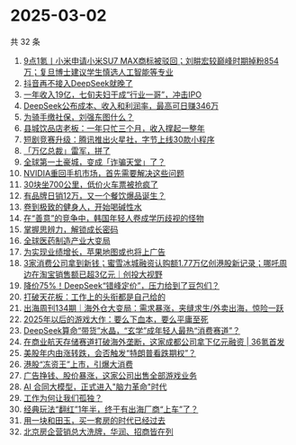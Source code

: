 # 2025-03-02

共 32 条

<!-- BEGIN 36KR -->
<!-- 最后更新时间 2025-03-02 03:11:15 +0800 -->
1. [​9点1氪丨小米申请小米SU7 MAX商标被驳回​；刘畊宏较巅峰时期掉粉854万；复旦博士建议学生慎选人工智能等专业](https://36kr.com/p/3186314651787400)
1. [抖音再不接入DeepSeek就晚了](https://36kr.com/p/3187120085229445)
1. [一年收入19亿，七旬夫妇干成“行业一哥”，冲击IPO](https://36kr.com/p/3186294257983624)
1. [DeepSeek公布成本、收入和利润率，最高可日赚346万](https://36kr.com/p/3187549107675268)
1. [为骑手缴社保，刘强东图什么？](https://36kr.com/p/3186373821439877)
1. [县城饮品店老板：一年只忙三个月，收入撑起一整年](https://36kr.com/p/3184136739724936)
1. [短剧竞赛升级：腾讯推出火星社，字节上线30款小程序](https://36kr.com/p/3186307889815682)
1. [「万亿总裁」雷军，拼了](https://36kr.com/p/3187017347047559)
1. [全球第一土豪城，变成「诈骗天堂」了？](https://36kr.com/p/3187001266003845)
1. [NVIDIA重回手机市场，首先需要解决这些问题](https://36kr.com/p/3186293613076609)
1. [30块坐700公里，低价火车票被抢疯了](https://36kr.com/p/3187001348284553)
1. [有品牌日销12万，又一个餐饮爆品诞生？](https://36kr.com/p/3186224714489985)
1. [卷到极致的健身人，开始喝碱性水](https://36kr.com/p/3186470425829505)
1. [在“善意”的竞争中，韩国年轻人卷成学历歧视的怪物](https://36kr.com/p/3186239838003328)
1. [掌握思辨力，解锁成长密码](https://36kr.com/p/3183160514731398)
1. [全球医药制造产业大变局](https://36kr.com/p/3186240696098693)
1. [为实现业绩增长，苹果地图或也将上广告](https://36kr.com/p/3186293822005379)
1. [3家消费公司拿到新钱；蜜雪冰城融资认购额1.77万亿创港股新记录；哪吒周边在淘宝销售额已超3亿元｜创投大视野](https://36kr.com/p/3184570197614210)
1. [降价75%！DeepSeek“错峰定价”，压力给到了豆包们？](https://36kr.com/p/3186245802483848)
1. [打破天花板：工作上的头衔都是自己给的](https://36kr.com/p/3177852900561536)
1. [出海周刊134期｜海外仓大变局：需求暴涨，夹缝求生/外卖出海，惊险一跃](https://36kr.com/p/3185993868599426)
1. [2025年以后的游戏大作：要么下血本，要么平庸至死](https://36kr.com/p/3186419351167112)
1. [DeepSeek算命“带货”水晶，“玄学”成年轻人最热“消费赛道”？](https://36kr.com/p/3186290917269383)
1. [在商业航天存储赛道打破海外垄断，这家成都公司拿下亿元融资 | 36氪首发](https://36kr.com/p/3185905918943110)
1. [美股年内由涨转跌，会否触发“特朗普看跌期权”？](https://36kr.com/p/3186296957706115)
1. [港股“冻资王”上市，引爆大消费](https://36kr.com/p/3186294456278920)
1. [广告挣钱、股价暴涨，这家公司出售全部游戏业务](https://36kr.com/p/3186353042448262)
1. [AI 合同大模型，正式进入"脑力革命"时代](https://36kr.com/p/3186117407875209)
1. [工作为何让我们孤独？](https://36kr.com/p/3186942684864642)
1. [经典玩法“翻红”1年半，终于有出海厂商“上车”了？](https://36kr.com/p/3186352161071238)
1. [用一块和田玉，买一套房的时代已经过去](https://36kr.com/p/3185707842642050)
1. [北京房企营销总大洗牌，华润、招商皆在列](https://36kr.com/p/3187575898267520)
<!-- END 36KR -->